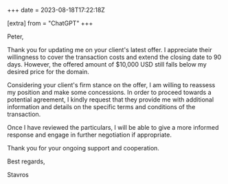 +++
date = 2023-08-18T17:22:18Z

[extra]
from = "ChatGPT"
+++

Peter,

Thank you for updating me on your client's latest offer. I appreciate their willingness to cover the transaction costs and extend the closing date to 90 days. However, the offered amount of $10,000 USD still falls below my desired price for the domain.

Considering your client's firm stance on the offer, I am willing to reassess my position and make some concessions. In order to proceed towards a potential agreement, I kindly request that they provide me with additional information and details on the specific terms and conditions of the transaction.

Once I have reviewed the particulars, I will be able to give a more informed response and engage in further negotiation if appropriate.

Thank you for your ongoing support and cooperation.

Best regards,

Stavros
